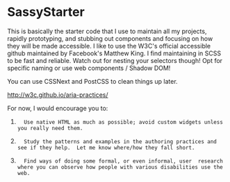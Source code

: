 # SassyStarter

This is basically the starter code that I use to maintain all my projects, rapidly prototyping, and stubbing out components and focusing on how they will be made accessible. I like to use the W3C's official accessible github maintained by Facebook's Matthew King. I find maintaining in SCSS to be fast and reliable. Watch out for nesting your selectors though! Opt for specific naming or use web components / Shadow DOM!

You can use CSSNext and PostCSS to clean things up later.

http://w3c.github.io/aria-practices/

For now, I would encourage you to:
1.       Use native HTML as much as possible; avoid custom widgets unless you really need them.
2.       Study the patterns and examples in the authoring practices and see if they help.  Let me know where/how they fall short.
3.       Find ways of doing some formal, or even informal, user  research where you can observe how people with various disabilities use the web.
 
